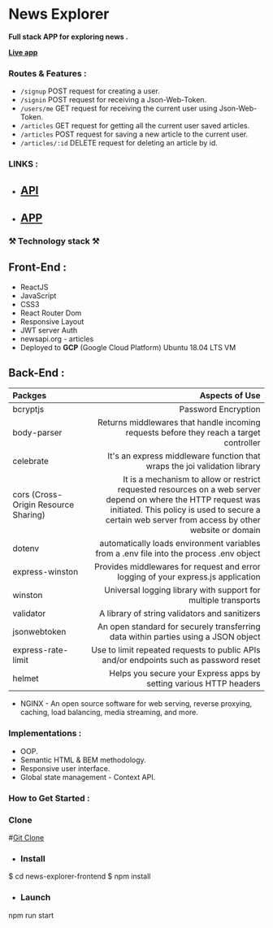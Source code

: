 # News Explorer

**Full stack APP for exploring news .**

**[Live app](https://newsexplorer-tamir.students.nomoredomainssbs.ru)**

### Routes & Features :

- `/signup` POST request for creating a user.
- `/signin` POST request for receiving a Json-Web-Token.
- `/users/me` GET request for receiving the current user using Json-Web-Token.
- `/articles` GET request for getting all the current user saved articles.
- `/articles` POST request for saving a new article to the current user.
- `/articles/:id` DELETE request for deleting an article by id.

### LINKS :

- ## [API](https://api.newsexplorer-tamir.students.nomoredomainssbs.ru)

- ## [APP](https://newsexplorer-tamir.students.nomoredomainssbs.ru)

### ⚒ Technology stack ⚒

## Front-End :

- ReactJS
- JavaScript
- CSS3
- React Router Dom
- Responsive Layout
- JWT server Auth
- newsapi.org - articles
- Deployed to **GCP** (Google Cloud Platform) Ubuntu 18.04 LTS VM

## Back-End :

| Packges                              |                                                                                                                                                                                                       Aspects of Use |
| :----------------------------------- | -------------------------------------------------------------------------------------------------------------------------------------------------------------------------------------------------------------------: |
| bcryptjs                             |                                                                                                                                                                                                  Password Encryption |
| body-parser                          |                                                                                                                              Returns middlewares that handle incoming requests before they reach a target controller |
| celebrate                            |                                                                                                                                            It's an express middleware function that wraps the joi validation library |
| cors (Cross-Origin Resource Sharing) | It is a mechanism to allow or restrict requested resources on a web server depend on where the HTTP request was initiated. This policy is used to secure a certain web server from access by other website or domain |
| dotenv                               |                                                                                                                              automatically loads environment variables from a .env file into the process .env object |
| express-winston                      |                                                                                                                                    Provides middlewares for request and error logging of your express.js application |
| winston                              |                                                                                                                                                       Universal logging library with support for multiple transports |
| validator                            |                                                                                                                                                                        A library of string validators and sanitizers |
| jsonwebtoken                         |                                                                                                                                   An open standard for securely transferring data within parties using a JSON object |
| express-rate-limit                   |                                                                                                                                Use to limit repeated requests to public APIs and/or endpoints such as password reset |
| helmet                               |                                                                                                                                                   Helps you secure your Express apps by setting various HTTP headers |

- NGINX - An open source software for web serving, reverse proxying, caching, load balancing, media streaming, and more.

### Implementations :

- OOP.
- Semantic HTML & BEM methodology.
- Responsive user interface.
- Global state management - Context API.

### How to Get Started :

### **Clone**

#[Git Clone](https://github.com/tamerjb/news-explorer-frontend.git)

- ### **Install**

$ cd news-explorer-frontend
$ npm install

- ### **Launch**

npm run start
